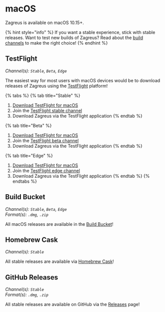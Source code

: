 # macOS

Zagreus is available on macOS 10.15+.

{% hint style="info" %}
If you want a stable experience, stick with stable releases. Want to test new builds of Zagreus? Read about the [build channels](https://docs.zagreus.app/getting-started/build-channels) to make the right choice!
{% endhint %}

## TestFlight

_Channel(s): `Stable`, `Beta`, `Edge`_

The easiest way for most users with macOS devices would be to download releases of Zagreus using the [TestFlight](https://apps.apple.com/app/testflight/id899247664) platform!

{% tabs %}
{% tab title="Stable" %}
1. [Download TestFlight for macOS](https://apps.apple.com/app/testflight/id899247664)
2. Join the [TestFlight stable channel](https://www.zagreus.app/testflight/stable)
3. Download Zagreus via the TestFlight application
{% endtab %}

{% tab title="Beta" %}
1. [Download TestFlight for macOS](https://apps.apple.com/app/testflight/id899247664)
2. Join the [TestFlight beta channel](https://www.zagreus.app/testflight/beta)
3. Download Zagreus via the TestFlight application
{% endtab %}

{% tab title="Edge" %}
1. [Download TestFlight for macOS](https://apps.apple.com/app/testflight/id899247664)
2. Join the [TestFlight edge channel](https://www.zagreus.app/testflight/edge)
3. Download Zagreus via the TestFlight application
{% endtab %}
{% endtabs %}

## Build Bucket

_Channel(s): `Stable`, `Beta`, `Edge`_\
_Format(s): `.dmg`, `.zip`_

All macOS releases are available in the [Build Bucket](https://builds.zagreus.app/#latest/)!

## Homebrew Cask

_Channel(s): `Stable`_

All stable releases are available via [Homebrew Cask](https://formulae.brew.sh/cask/zagreus)!

## GitHub Releases

_Channel(s): `Stable`_\
_Format(s): `.dmg`, `.zip`_

All stable releases are available on GitHub via the [Releases](https://github.com/YourUsername/Zagreus/releases) page!


